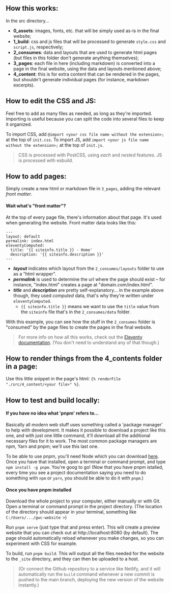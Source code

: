 ## How this works:

In the src directory...

- **0_assets**: images, fonts, etc. that will be simply used as-is in the final website;
- **1_build**: css and js files that will be processed to generate `style.css` and `script.js`, respectively;
- **2_consumes**: data and layouts that are used to generate html pages (but files in this folder don't generate anything themselves);
- **3_pages**: each file in here (including markdown) is converted into a page in the final website, using the data and layouts mentioned above;
- **4_content**: this is for extra content that can be rendered in the pages, but shouldn't generate individual pages (for instance, markdown excerpts).

## How to edit the CSS and JS:

Feel free to add as many files as needed, as long as they're imported.
Importing is useful because you can split the code into several files to keep it organized.

To import CSS, add `@import <your css file name without the extension>;` at the top of `init.css`.
To import JS, add `import <your js file name without the extension>;` at the top of `init.js`.

> CSS is processed with PostCSS, using _each_ and _nested_ features.
> JS is processed with esbuild.

## How to add pages:

Simply create a new html or markdown file in `3_pages`, adding the relevant _front matter_.

#### Wait what's "front matter"?

At the top of every page file, there's information about that page. It's used when generating the website. Front matter data looks like this:

```
---
layout: default
permalink: index.html
eleventyComputed:
  title: '{{ siteinfo.title }} - Home'
  description: '{{ siteinfo.description }}'
---
```

- **_layout_** indicates which layout from the `2_consumes/layouts` folder to use as a "html wrapper".
- **_permalink_** is used to determine the url where the page should exist – for instance, "index.html" creates a page at "domain.com/index.html".
- **_title_** and **_description_** are pretty self-explanatory... in the example above though, they used _computed_ data, that's why they're written under `eleventyComputed`.
  - `{{ siteinfo.title }}` means we want to use the `title` value from the `siteinfo` file that's in the `2_consumes/data` folder.

With this example, you can see how the stuff in the `2_consumes` folder is "consumed" by the page files to create the pages in the final website.

> For more info on how all this works, check out the [Eleventy documentation](https://www.11ty.dev/docs/). (You don't need to understand any of that though.)

## How to render things from the 4_contents folder in a page:

Use this little snippet in the page's html: `{% renderFile "./src/4_content/<your file>" %}`.

## How to test and build locally:

#### If you have no idea what 'pnpm' refers to...

Basically all modern web stuff uses something called a 'package manager' to help with development. It makes it possible to download a project like this one, and with just one little command, it'll download all the additional necessary files for it to work. The most common package managers are npm, Yarn and pnpm; we'll use this last one.

To be able to use pnpm, you'll need Node which you can download [here](https://nodejs.org/en/download/). Once you have that installed, open a terminal or command prompt, and type `npm install -g pnpm`. You're goog to go! (Now that you have pnpm istalled, every time you see a project documentation saying you need to do something with `npm` or `yarn`, you should be able to do it with `pnpm`.)

#### Once you have pnpm installed

Download the whole project to your computer, either manually or with Git. Open a terminal or command prompt in the project directory. (The location of the directory should appear in your terminal, something like `C:/Users/.../gwc-website >`)

Run `pnpm serve` (just type that and press enter). This will create a preview website that you can check out at http://localhost:8080 (by default). The page should automatically reload whenever you make changes, so you can experiment with CSS for example.

To build, run `pnpm build`. This will output all the files needed for the website to the `_site` directory, and they can then be uploaded to a host.

> (Or connect the Github repository to a service like Netlify, and it will automatically run the `build` command whenever a new commit is pushed to the main branch, deploying the new version of the website instantly.)
